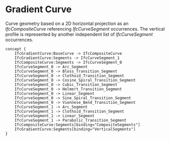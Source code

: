 Gradient Curve
==============

Curve geometry based on a 2D horizontal projection as an _IfcCompositeCurve_ referencing _IfcCurveSegment_ occurrences. The vertical profile is represented by another independent list of _IfcCurveSegment_ occurrences.

```
concept {
    IfcGradientCurve:BaseCurve -> IfcCompositeCurve
    IfcGradientCurve:Segments -> IfcCurveSegment_1
    IfcCompositeCurve:Segments -> IfcCurveSegment_0
    IfcCurveSegment_0 -> Arc_Segment
    IfcCurveSegment_0 -> Bloss_Transition_Segment
    IfcCurveSegment_0 -> Clothoid_Transition_Segment
    IfcCurveSegment_0 -> Cosine_Spiral_Transition_Segment
    IfcCurveSegment_0 -> Cubic_Transition_Segment
    IfcCurveSegment_0 -> Helmert_Transition_Segment
    IfcCurveSegment_0 -> Linear_Segment
    IfcCurveSegment_0 -> Sine_Spiral_Transition_Segment
    IfcCurveSegment_0 -> Viennese_Bend_Transition_Segment
    IfcCurveSegment_1 -> Arc_Segment
    IfcCurveSegment_1 -> Clothoid_Transition_Segment
    IfcCurveSegment_1 -> Linear_Segment
    IfcCurveSegment_1 -> Parabolic_Transition_Segment
    IfcCompositeCurve:Segments[binding="CompositeSegments"]
    IfcGradientCurve:Segments[binding="VerticalSegments"]
}
```
